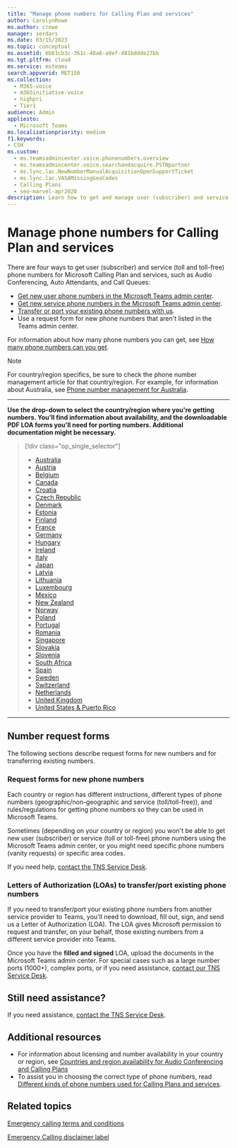 ```yaml
---
title: "Manage phone numbers for Calling Plan and services"
author: CarolynRowe
ms.author: crowe
manager: serdars
ms.date: 03/15/2023
ms.topic: conceptual
ms.assetid: 6b61cb3c-361c-48a8-a9ef-d81bddde27bb
ms.tgt.pltfrm: cloud
ms.service: msteams
search.appverid: MET150
ms.collection: 
  - M365-voice
  - m365initiative-voice
  - highpri
  - Tier1
audience: Admin
appliesto: 
  - Microsoft Teams
ms.localizationpriority: medium
f1.keywords:
- CSH
ms.custom: 
  - ms.teamsadmincenter.voice.phonenumbers.overview
  - ms.teamsadmincenter.voice.searchandacquire.PSTNpartner
  - ms.lync.lac.NewNumberManualAcquisitionOpenSupportTicket
  - ms.lync.lac.VASAMissingGeoCodes
  - Calling Plans
  - seo-marvel-apr2020
description: Learn how to get and manage user (subscriber) and service (toll and toll-free) phone numbers for Microsoft Teams.
---
```


# Manage phone numbers for Calling Plan and services

There are four ways to get user (subscriber) and service (toll and toll-free) phone numbers for Microsoft Calling Plan and services, such as Audio Conferencing, Auto Attendants, and Call Queues:

- [Get new user phone numbers in the Microsoft Teams admin center](getting-phone-numbers-for-your-users.md#get-new-phone-numbers-for-your-users).
- [Get new service phone numbers in the Microsoft Teams admin center](getting-service-phone-numbers.md#get-new-service-numbers).
- [Transfer or port your existing phone numbers with us](phone-number-calling-plans/transfer-phone-numbers-to-teams.md#create-a-port-order-and-transfer-your-phone-numbers-to-teams).
- Use a request form for new phone numbers that aren't listed in the Teams admin center.

For information about how many phone numbers you can get, see [How many phone numbers can you get](how-many-phone-numbers-can-you-get.md).

> [!NOTE]
> For country/region specifics, be sure to check the phone number management article for that country/region. For example, for information about Australia, see [Phone number management for Australia](/microsoftteams/phone-reference/manage-numbers/phone-number-management-for-australia).

***

**Use the drop-down to select the country/region where you're getting numbers. You'll find information about availability, and the downloadable PDF LOA forms you'll need for porting numbers. Additional documentation might be necessary.**
> [!div class="op_single_selector"]
>
> - [Australia](/microsoftteams/phone-reference/manage-numbers/phone-number-management-for-australia)
> - [Austria](/microsoftteams/phone-reference/manage-numbers/phone-number-management-for-austria)
> - [Belgium](/microsoftteams/phone-reference/manage-numbers/phone-number-management-for-belgium)
> - [Canada](/microsoftteams/phone-reference/manage-numbers/phone-number-management-for-canada)
> - [Croatia](/microsoftteams/phone-reference/manage-numbers/phone-number-management-for-croatia)
> - [Czech Republic](/microsoftteams/phone-reference/manage-numbers/phone-number-management-for-czech-republic)
> - [Denmark](/microsoftteams/phone-reference/manage-numbers/phone-number-management-for-denmark)
> - [Estonia](/microsoftteams/phone-reference/manage-numbers/phone-number-management-for-estonia)
> - [Finland](/microsoftteams/phone-reference/manage-numbers/phone-number-management-for-finland)
> - [France](/microsoftteams/phone-reference/manage-numbers/phone-number-management-for-france)
> - [Germany](/microsoftteams/phone-reference/manage-numbers/phone-number-management-for-germany)
> - [Hungary](/microsoftteams/phone-reference/manage-numbers/phone-number-management-for-hungary)
> - [Ireland](/microsoftteams/phone-reference/manage-numbers/phone-number-management-for-ireland)
> - [Italy](/microsoftteams/phone-reference/manage-numbers/phone-number-management-for-italy)
> - [Japan](/microsoftteams/phone-reference/manage-numbers/phone-number-management-for-japan)
> - [Latvia](/microsoftteams/phone-reference/manage-numbers/phone-number-management-for-latvia)
> - [Lithuania](/microsoftteams/phone-reference/manage-numbers/phone-number-management-for-lithuania)
> - [Luxembourg](/microsoftteams/phone-reference/manage-numbers/phone-number-management-for-luxembourg)
> - [Mexico](/microsoftteams/phone-reference/manage-numbers/phone-number-management-for-mexico)
> - [New Zealand](/microsoftteams/phone-reference/manage-numbers/phone-number-management-for-new-zealand)
> - [Norway](/microsoftteams/phone-reference/manage-numbers/phone-number-management-for-norway)
> - [Poland](/microsoftteams/phone-reference/manage-numbers/phone-number-management-for-poland)
> - [Portugal](/microsoftteams/phone-reference/manage-numbers/phone-number-management-for-portugal)
> - [Romania](/microsoftteams/phone-reference/manage-numbers/phone-number-management-for-romania)
> - [Singapore](/microsoftteams/phone-reference/manage-numbers/phone-number-management-for-singapore)
> - [Slovakia](/microsoftteams/phone-reference/manage-numbers/phone-number-management-for-slovakia)
> - [Slovenia](/microsoftteams/phone-reference/manage-numbers/phone-number-management-for-slovenia)
> - [South Africa](/microsoftteams/phone-reference/manage-numbers/phone-number-management-for-south-africa)
> - [Spain](/microsoftteams/phone-reference/manage-numbers/phone-number-management-for-spain)
> - [Sweden](/microsoftteams/phone-reference/manage-numbers/phone-number-management-for-sweden)
> - [Switzerland](/microsoftteams/phone-reference/manage-numbers/phone-number-management-for-switzerland)
> - [Netherlands](/microsoftteams/phone-reference/manage-numbers/phone-number-management-for-the-netherlands)
> - [United Kingdom](/microsoftteams/phone-reference/manage-numbers/phone-number-management-for-the-u-k)
> - [United States & Puerto Rico](/microsoftteams/phone-reference/manage-numbers/phone-number-management-for-the-u-s)

***

## Number request forms

The following sections describe request forms for new numbers and for transferring existing numbers.

### Request forms for new phone numbers

Each country or region has different instructions, different types of phone numbers (geographic/non-geographic and service (toll/toll-free)), and rules/regulations for getting phone numbers so they can be used in Microsoft Teams.

Sometimes (depending on your country or region) you won't be able to get new user (subscriber) or service (toll or toll-free) phone numbers using the Microsoft Teams admin center, or you might need specific phone numbers (vanity requests) or specific area codes.

If you need help, [contact the TNS Service Desk](contact-tns-service-desk.md).

### Letters of Authorization (LOAs) to transfer/port existing phone numbers

If you need to transfer/port your existing phone numbers from another service provider to Teams, you'll need to download, fill out, sign, and send us a Letter of Authorization (LOA). The LOA gives Microsoft permission to request and transfer, on your behalf, those existing numbers from a different service provider into Teams.

Once you have the **filled and signed** LOA, upload the documents in the Microsoft Teams admin center. For special cases such as a large number ports (1000+), complex ports, or if you need assistance, [contact our TNS Service Desk](contact-tns-service-desk.md).

## Still need assistance?

If you need assistance, [contact the TNS Service Desk](contact-tns-service-desk.md).

## Additional resources

- For information about licensing and number availability in your country or region, see [Countries and region availability for Audio Conferencing and Calling Plans](/microsoftteams/phone-reference/plan-availability/country-and-region-availability-for-audio-conferencing-and-calling-plans)
- To assist you in choosing the correct type of phone numbers, read [Different kinds of phone numbers used for Calling Plans and services](different-kinds-of-phone-numbers-used-for-calling-plans.md).


## Related topics

[Emergency calling terms and conditions](emergency-calling-terms-and-conditions.md)

[Emergency Calling disclaimer label](https://download.microsoft.com/download/a/8/0/a807c43d-2177-4fe0-8732-86b3784ae6e5/emergency-calling-label-(en-us)-(v.1.0).zip)